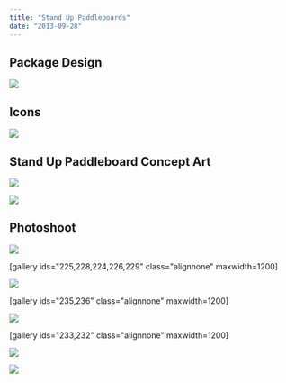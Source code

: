 ```yaml
---
title: "Stand Up Paddleboards"
date: "2013-09-28"
---
```


## Package Design

![](https://bradford.digital/bradford-digital/wp-content/uploads/bestway-SUP_packaging.jpg)

## Icons

![](https://bradford.digital/bradford-digital/wp-content/uploads/bestway-SUP_icons.png)

## Stand Up Paddleboard Concept Art

![](https://bradford.digital/bradford-digital/wp-content/uploads/bestway-SUP_boards-short.png)

![](https://bradford.digital/bradford-digital/wp-content/uploads/bestway-SUP_boards-long.png)

## Photoshoot

![](https://bradford.digital/bradford-digital/wp-content/uploads/bestway-SUP_photo-blue-white-kayak.jpg)

\[gallery ids="225,228,224,226,229" class="alignnone" maxwidth=1200\]

![](https://bradford.digital/bradford-digital/wp-content/uploads/bestway-SUP_photo-black-standing.jpg)

\[gallery ids="235,236" class="alignnone" maxwidth=1200\]

![](https://bradford.digital/bradford-digital/wp-content/uploads/bestway-SUP_photo-red-sitting.jpg)

\[gallery ids="233,232" class="alignnone" maxwidth=1200\]

![](https://bradford.digital/bradford-digital/wp-content/uploads/bestway-SUP_photo-white-kayak.jpg)

![](https://bradford.digital/bradford-digital/wp-content/uploads/bestway-SUP_photo-blue-standing.jpg)
